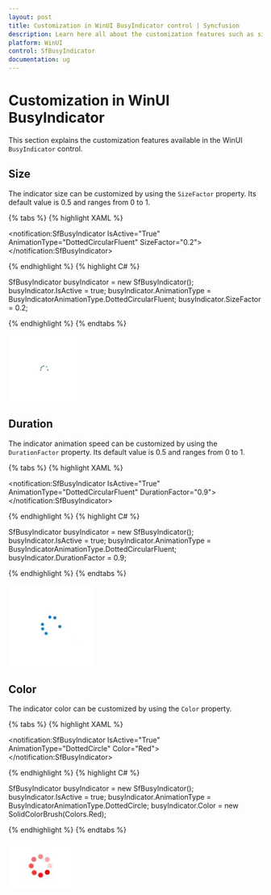 ```yaml
---
layout: post
title: Customization in WinUI BusyIndicator control | Syncfusion
description: Learn here all about the customization features such as size factor, duration factor, and color in Syncfusion WinUI BusyIndicator (SfBusyIndicator) control.
platform: WinUI
control: SfBusyIndicator
documentation: ug
---
```


# Customization in WinUI BusyIndicator

This section explains the customization features available in the WinUI `BusyIndicator` control.

## Size

The indicator size can be customized by using the `SizeFactor` property. Its default value is 0.5 and ranges from 0 to 1.

{% tabs %}
{% highlight XAML %}

<notification:SfBusyIndicator IsActive="True"
    AnimationType="DottedCircularFluent"
    SizeFactor="0.2">
</notification:SfBusyIndicator>

{% endhighlight %}
{% highlight C# %}

SfBusyIndicator busyIndicator = new SfBusyIndicator();
busyIndicator.IsActive = true;
busyIndicator.AnimationType = BusyIndicatorAnimationType.DottedCircularFluent;
busyIndicator.SizeFactor = 0.2;

{% endhighlight %}
{% endtabs %}

![WinUI BusyIndicator control with SizeFactor](BusyIndicator_videos/winui_busyindicator_size.gif)

## Duration

The indicator animation speed can be customized by using the `DurationFactor` property. Its default value is 0.5 and ranges from 0 to 1.

{% tabs %}
{% highlight XAML %}

<notification:SfBusyIndicator IsActive="True"
    AnimationType="DottedCircularFluent"
    DurationFactor="0.9">
</notification:SfBusyIndicator>

{% endhighlight %}
{% highlight C# %}

SfBusyIndicator busyIndicator = new SfBusyIndicator();
busyIndicator.IsActive = true;
busyIndicator.AnimationType = BusyIndicatorAnimationType.DottedCircularFluent;
busyIndicator.DurationFactor = 0.9;

{% endhighlight %}
{% endtabs %}

![WinUI BusyIndicator control with DurationFactor](BusyIndicator_videos/winui_busyindicator_duration.gif)

## Color

The indicator color can be customized by using the `Color` property.

{% tabs %}
{% highlight XAML %}

<notification:SfBusyIndicator IsActive="True"
    AnimationType="DottedCircle"
    Color="Red">
</notification:SfBusyIndicator>

{% endhighlight %}
{% highlight C# %}

SfBusyIndicator busyIndicator = new SfBusyIndicator();
busyIndicator.IsActive = true;
busyIndicator.AnimationType = BusyIndicatorAnimationType.DottedCircle;
busyIndicator.Color = new SolidColorBrush(Colors.Red);

{% endhighlight %}
{% endtabs %}

![WinUI BusyIndicator control with Color](BusyIndicator_videos/winui_busyindicator_color.jpg)
